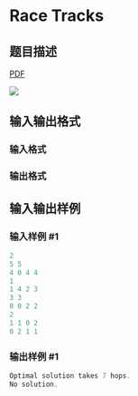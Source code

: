 # Race Tracks

## 题目描述

[problemUrl]: https://uva.onlinejudge.org/index.php?option=com_onlinejudge&Itemid=8&category=4&page=show_problem&problem=234

[PDF](https://uva.onlinejudge.org/external/2/p298.pdf)

![](https://cdn.luogu.com.cn/upload/vjudge_pic/UVA298/a3cec0d97362451dc791eafe9bcd37a26c900767.png)

## 输入输出格式

### 输入格式

### 输出格式

## 输入输出样例

### 输入样例 #1

```cpp
2
5 5
4 0 4 4
1
1 4 2 3
3 3
0 0 2 2
2
1 1 0 2
0 2 1 1
```


### 输出样例 #1

```cpp
Optimal solution takes 7 hops.
No solution.
```


